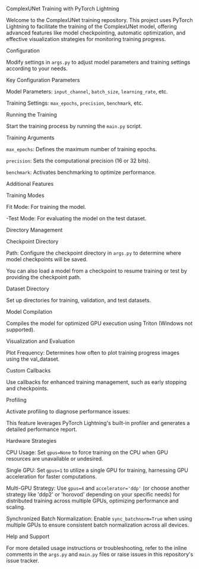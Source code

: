 
ComplexUNet Training with PyTorch Lightning

Welcome to the ComplexUNet training repository. This project uses PyTorch Lightning to facilitate the training of the ComplexUNet model, offering advanced features like model checkpointing, automatic optimization, and effective visualization strategies for monitoring training progress.


Configuration

Modify settings in `args.py` to adjust model parameters and training settings according to your needs.


Key Configuration Parameters

Model Parameters: `input_channel`, `batch_size`, `learning_rate`, etc.

Training Settings: `max_epochs`, `precision`, `benchmark`, etc.


Running the Training

Start the training process by running the `main.py` script.


Training Arguments

`max_epochs`: Defines the maximum number of training epochs.

`precision`: Sets the computational precision (16 or 32 bits).

`benchmark`: Activates benchmarking to optimize performance.


Additional Features


Training Modes

Fit Mode: For training the model.

-Test Mode: For evaluating the model on the test dataset.


Directory Management


Checkpoint Directory

Path: Configure the checkpoint directory in `args.py` to determine where model checkpoints will be saved.

You can also load a model from a checkpoint to resume training or test by providing the checkpoint path.


Dataset Directory

Set up directories for training, validation, and test datasets.


Model Compilation

Compiles the model for optimized GPU execution using Triton (Windows not supported).


Visualization and Evaluation

Plot Frequency: Determines how often to plot training progress images using the val_dataset.


Custom Callbacks

Use callbacks for enhanced training management, such as early stopping and checkpoints.


Profiling

Activate profiling to diagnose performance issues:

This feature leverages PyTorch Lightning's built-in profiler and generates a detailed performance report.


Hardware Strategies

CPU Usage: Set `gpus=None` to force training on the CPU when GPU resources are unavailable or undesired.

Single GPU: Set `gpus=1` to utilize a single GPU for training, harnessing GPU acceleration for faster computations.

Multi-GPU Strategy: Use `gpus=4` and `accelerator='ddp'` (or choose another strategy like 'ddp2' or 'horovod' depending on your specific needs) for distributed training across multiple GPUs, optimizing performance and scaling.

Synchronized Batch Normalization: Enable `sync_batchnorm=True` when using multiple GPUs to ensure consistent batch normalization across all devices.


Help and Support

For more detailed usage instructions or troubleshooting, refer to the inline comments in the `args.py` and `main.py` files or raise issues in this repository's issue tracker.
